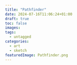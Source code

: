 ```yaml
---
title: "Pathfinder"
date: 2024-07-16T11:06:24+01:00
draft: true
toc: false
images:
tags:
  - untagged
categories:
  - art
  - sketch
featuredImage: Pathfinder.png
---
```


